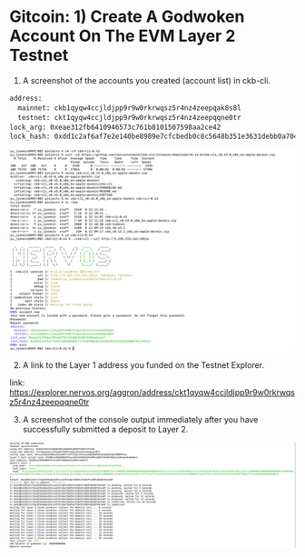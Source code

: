 # Gitcoin: 1) Create A Godwoken Account On The EVM Layer 2 Testnet

1. A screenshot of the accounts you created (account list) in ckb-cli.

```sh
address:
  mainnet: ckb1qyqw4ccjldjpp9r9w0rkrwqsz5r4nz4zeepqak8s8l
  testnet: ckt1qyqw4ccjldjpp9r9w0rkrwqsz5r4nz4zeepqqne0tr
lock_arg: 0xeae312fb6410946573c761b8101507598aa2ce42
lock_hash: 0xdd1c2af6af7e2e140be8989e7cfcbedb0c8c5648b351e3631debb0a704cebe1c
```

![account_list_in_ckb-cli](account_list_in_ckb_cli.png)


2. A link to the Layer 1 address you funded on the Testnet Explorer.

link: https://explorer.nervos.org/aggron/address/ckt1qyqw4ccjldjpp9r9w0rkrwqsz5r4nz4zeepqqne0tr


3. A screenshot of the console output immediately after you have successfully submitted a deposit to Layer 2.

![deposit_to_Layer_2](deposit_to_Layer_2.png)